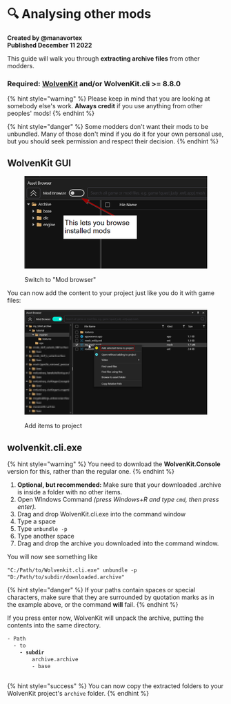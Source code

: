 # 🔍 Analysing other mods

**Created by @manavortex**\
**Published December 11 2022**

This guide will walk you through **extracting archive files** from other modders.&#x20;

### Required: [WolvenKit](https://github.com/WolvenKit/WolvenKit/releases) and/or WolvenKit.cli >= 8.8.0

{% hint style="warning" %}
Please keep in mind that you are looking at somebody else's work. **Always credit** if you use anything from other peoples' mods!
{% endhint %}



{% hint style="danger" %}
Some modders don't want their mods to be unbundled. Many of those don't mind if you do it for your own personal use, but you should seek permission and respect their decision.
{% endhint %}

## WolvenKit GUI

<figure><img src="../../.gitbook/assets/view_mods_with_wkit.png" alt=""><figcaption><p>Switch to "Mod browser"</p></figcaption></figure>

You can now add the content to your project just like you do it with game files:

<figure><img src="../../.gitbook/assets/browsing_mods_add_to_project.png" alt=""><figcaption><p>Add items to project</p></figcaption></figure>

## wolvenkit.cli.exe

{% hint style="warning" %}
You need to download the **WolvenKit.Console** version for this, rather than the regular one.&#x20;
{% endhint %}

1. **Optional, but recommended:** Make sure that your downloaded .archive is inside a folder with no other items.
2. Open WIndows Command _(press Windows+R and type `cmd`, then press enter)._&#x20;
3. Drag and drop WolvenKit.cli.exe into the command window
4. Type a space
5. Type `unbundle -p`
6. Type another space
7. Drag and drop the archive you downloaded into the command window.

You will now see something like

```
"C:/Path/to/Wolvenkit.cli.exe" unbundle -p "D:/Path/to/subdir/downloaded.archive"
```

{% hint style="danger" %}
If your paths contain spaces or special characters, make sure that they are surrounded by quotation marks as in the example above, or the command **will** fail.
{% endhint %}

If you press enter now, WolvenKit will unpack the archive, putting the contents into the same directory.&#x20;

<pre><code>- Path
  - to
<strong>    - subdir
</strong>        archive.archive
        - base

</code></pre>

{% hint style="success" %}
You can now copy the extracted folders to your WolvenKit project's `archive` folder.
{% endhint %}
